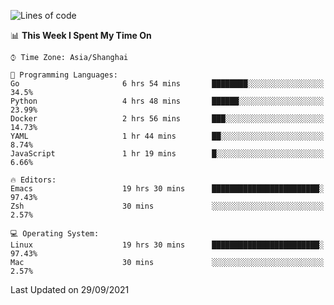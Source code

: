 <!--START_SECTION:waka-->
![Lines of code](https://img.shields.io/badge/From%20Hello%20World%20I%27ve%20Written-34316%20lines%20of%20code-blue)

📊 **This Week I Spent My Time On** 

```text
⌚︎ Time Zone: Asia/Shanghai

💬 Programming Languages: 
Go                       6 hrs 54 mins       ████████░░░░░░░░░░░░░░░░░   34.5% 
Python                   4 hrs 48 mins       ██████░░░░░░░░░░░░░░░░░░░   23.99% 
Docker                   2 hrs 56 mins       ███░░░░░░░░░░░░░░░░░░░░░░   14.73% 
YAML                     1 hr 44 mins        ██░░░░░░░░░░░░░░░░░░░░░░░   8.74% 
JavaScript               1 hr 19 mins        █░░░░░░░░░░░░░░░░░░░░░░░░   6.66%

🔥 Editors: 
Emacs                    19 hrs 30 mins      ████████████████████████░   97.43% 
Zsh                      30 mins             ░░░░░░░░░░░░░░░░░░░░░░░░░   2.57%

💻 Operating System: 
Linux                    19 hrs 30 mins      ████████████████████████░   97.43% 
Mac                      30 mins             ░░░░░░░░░░░░░░░░░░░░░░░░░   2.57%

```


 Last Updated on 29/09/2021
<!--END_SECTION:waka-->

